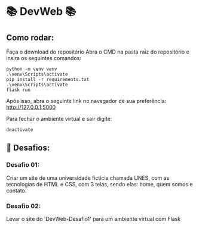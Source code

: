 # 📚 DevWeb 📚

## Como rodar:

Faça o download do repositório
Abra o CMD na pasta raiz do repositório e insira os seguintes comandos:
```
python -m venv venv
.\venv\Scripts\activate
pip install -r requirements.txt
.\venv\Scripts\activate
flask run
```
Após isso, abra o seguinte link no navegador de sua preferência: http://127.0.0.1:5000

Para fechar o ambiente virtual e sair digite:
```
deactivate
```
## 🎯 Desafios:

### Desafio 01:

Criar um site de uma universidade fictícia chamada UNES, com as tecnologias de HTML e CSS, com 3 telas, sendo elas: home, quem somos e contato.

### Desafio 02:

Levar o site do 'DevWeb-Desafio1' para um ambiente virtual com Flask
